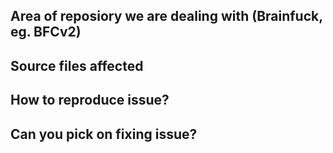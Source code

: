 ## Area of reposiory we are dealing with (Brainfuck, eg. BFCv2)

## Source files affected

## How to reproduce issue?

## Can you pick on fixing issue?
